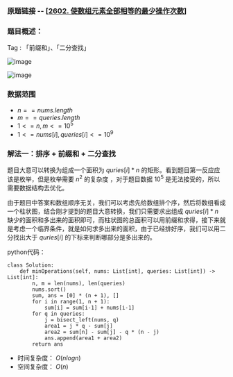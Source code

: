 ### 原题链接 -- [[2602. 使数组元素全部相等的最少操作次数](https://leetcode.cn/problems/minimum-operations-to-make-all-array-elements-equal/)]

### 题目概述：
Tag : 「前缀和」、「二分查找」

![image](https://user-images.githubusercontent.com/99656524/230751864-8784b529-2c19-40c5-9f08-c891111b2c16.png)

![image](https://user-images.githubusercontent.com/99656524/230751868-d534195b-6db5-4608-b0d0-281c406af693.png)

### 数据范围
* $n == nums.length$
* $m == queries.length$
* $1 <= n, m <= 10^5$
* $1 <= nums[i], queries[i] <= 10^9$

### 解法一：排序 + 前缀和 + 二分查找
题目大意可以转换为组成一个面积为 $quries[i] * n$ 的矩形。看到题目第一反应应该是枚举，但是枚举需要 $n^2$ 的复杂度 ，对于题目数据 $10^5$ 是无法接受的，所以需要数据结构去优化。

由于题目中答案和数组顺序无关，我们可以考虑先给数组排个序，然后将数组看成一个柱状图，结合刚才提到的题目大意转换，我们只需要求出组成 $quries[i] * n$ 缺少的面积和多出来的面积即可，而柱状图的总面积可以用前缀和求得，接下来就是考虑一个临界条件，就是如何求多出来的面积，由于已经排好序，我们可以用二分找出大于 $quries[i]$ 的下标来判断哪部分是多出来的。

python代码：
```
class Solution:
    def minOperations(self, nums: List[int], queries: List[int]) -> List[int]:
        n, m = len(nums), len(queries)
        nums.sort()
        sum, ans = [0] * (n + 1), []
        for i in range(1, n + 1):
            sum[i] = sum[i-1] + nums[i-1]
        for q in queries:
            j = bisect_left(nums, q)
            area1 = j * q - sum[j]
            area2 = sum[n] - sum[j] - q * (n - j)
            ans.append(area1 + area2)
        return ans
```
* 时间复杂度： $O(nlogn)$ 
* 空间复杂度： $O(n)$
 
